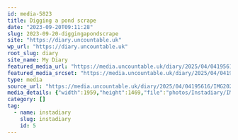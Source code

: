```yaml
---
id: media-5823
title: Digging a pond scrape
date: "2023-09-20T09:11:28"
slug: 2023-09-20-diggingapondscrape
site: "https://diary.uncountable.uk"
wp_url: "https://diary.uncountable.uk"
root_slug: diary
site_name: My Diary
featured_media_url: "https://media.uncountable.uk/diary/2025/04/04195616/IMG20230920101128.webp"
featured_media_srcset: "https://media.uncountable.uk/diary/2025/04/04195616/IMG20230920101128-300x225.webp 300w, https://media.uncountable.uk/diary/2025/04/04195616/IMG20230920101128-1024x768.webp 1024w, https://media.uncountable.uk/diary/2025/04/04195616/IMG20230920101128-150x150.webp 150w, https://media.uncountable.uk/diary/2025/04/04195616/IMG20230920101128-640x480.webp 640w, https://media.uncountable.uk/diary/2025/04/04195616/IMG20230920101128.webp 1959w"
type: media
source_url: "https://media.uncountable.uk/diary/2025/04/04195616/IMG20230920101128.webp"
media_details: {"width":1959,"height":1469,"file":"photos/Instadiary/IMG20230920101128.webp","filesize":200024,"sizes":{"medium":{"file":"IMG20230920101128-300x225.webp","width":300,"height":225,"filesize":25426,"mime_type":"image/webp","source_url":"https://media.uncountable.uk/diary/2025/04/04195616/IMG20230920101128-300x225.webp"},"large":{"file":"IMG20230920101128-1024x768.webp","width":1024,"height":768,"filesize":207076,"mime_type":"image/webp","source_url":"https://media.uncountable.uk/diary/2025/04/04195616/IMG20230920101128-1024x768.webp"},"thumbnail":{"file":"IMG20230920101128-150x150.webp","width":150,"height":150,"filesize":8914,"mime_type":"image/webp","source_url":"https://media.uncountable.uk/diary/2025/04/04195616/IMG20230920101128-150x150.webp"},"mobwidth":{"file":"IMG20230920101128-640x480.webp","width":640,"height":480,"filesize":105196,"mime_type":"image/webp","source_url":"https://media.uncountable.uk/diary/2025/04/04195616/IMG20230920101128-640x480.webp"},"full":{"file":"IMG20230920101128.webp","width":1959,"height":1469,"mime_type":"image/webp","source_url":"https://media.uncountable.uk/diary/2025/04/04195616/IMG20230920101128.webp"}},"image_meta":{"aperture":"0","credit":"","camera":"","caption":"","created_timestamp":"0","copyright":"","focal_length":"0","iso":"0","shutter_speed":"0","title":"","orientation":"0","keywords":[]}}
category: []
tag:
  - name: instadiary
    slug: instadiary
    id: 5
---
```


